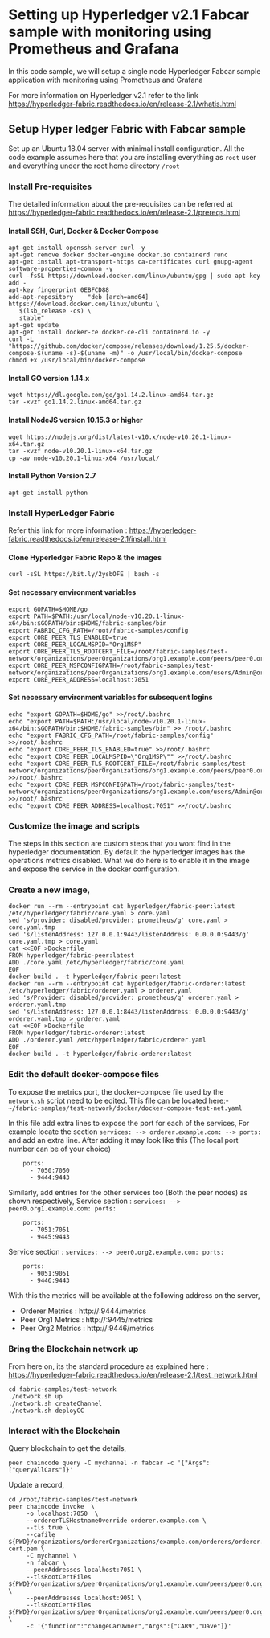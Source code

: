 # Setting up Hyperledger v2.1 Fabcar sample with monitoring using Prometheus and Grafana
In this code sample, we will setup a single node Hyperledger Fabcar sample application with monitoring using Prometheus and Grafana

For more information on Hyperledger v2.1 refer to the link https://hyperledger-fabric.readthedocs.io/en/release-2.1/whatis.html

## Setup Hyper ledger Fabric with Fabcar sample
Set up an Ubuntu 18.04 server with minimal install configuration. All the code example assumes here that you are installing everything as `root` user and everything under the root home directory `/root`
### Install Pre-requisites
The detailed information about the pre-requisites can be referred at https://hyperledger-fabric.readthedocs.io/en/release-2.1/prereqs.html
#### Install SSH, Curl, Docker & Docker Compose
```
apt-get install openssh-server curl -y
apt-get remove docker docker-engine docker.io containerd runc
apt-get install apt-transport-https ca-certificates curl gnupg-agent software-properties-common -y
curl -fsSL https://download.docker.com/linux/ubuntu/gpg | sudo apt-key add -
apt-key fingerprint 0EBFCD88
add-apt-repository    "deb [arch=amd64] https://download.docker.com/linux/ubuntu \
   $(lsb_release -cs) \
   stable"
apt-get update
apt-get install docker-ce docker-ce-cli containerd.io -y
curl -L "https://github.com/docker/compose/releases/download/1.25.5/docker-compose-$(uname -s)-$(uname -m)" -o /usr/local/bin/docker-compose
chmod +x /usr/local/bin/docker-compose
```
#### Install GO version 1.14.x
```
wget https://dl.google.com/go/go1.14.2.linux-amd64.tar.gz
tar -xvzf go1.14.2.linux-amd64.tar.gz
```
#### Install NodeJS version 10.15.3 or higher
```
wget https://nodejs.org/dist/latest-v10.x/node-v10.20.1-linux-x64.tar.gz
tar -xvzf node-v10.20.1-linux-x64.tar.gz
cp -av node-v10.20.1-linux-x64 /usr/local/
```
#### Install Python Version 2.7
```
apt-get install python
```
### Install HyperLedger Fabric
Refer this link for more information : https://hyperledger-fabric.readthedocs.io/en/release-2.1/install.html
#### Clone Hyperledger Fabric Repo & the images
```
curl -sSL https://bit.ly/2ysbOFE | bash -s
```
#### Set necessary environment variables
```
export GOPATH=$HOME/go
export PATH=$PATH:/usr/local/node-v10.20.1-linux-x64/bin:$GOPATH/bin:$HOME/fabric-samples/bin
export FABRIC_CFG_PATH=/root/fabric-samples/config
export CORE_PEER_TLS_ENABLED=true
export CORE_PEER_LOCALMSPID="Org1MSP"
export CORE_PEER_TLS_ROOTCERT_FILE=/root/fabric-samples/test-network/organizations/peerOrganizations/org1.example.com/peers/peer0.org1.example.com/tls/ca.crt
export CORE_PEER_MSPCONFIGPATH=/root/fabric-samples/test-network/organizations/peerOrganizations/org1.example.com/users/Admin@org1.example.com/msp
export CORE_PEER_ADDRESS=localhost:7051
```
#### Set necessary environment variables for subsequent logins
```
echo "export GOPATH=$HOME/go" >>/root/.bashrc
echo "export PATH=$PATH:/usr/local/node-v10.20.1-linux-x64/bin:$GOPATH/bin:$HOME/fabric-samples/bin" >> /root/.bashrc
echo "export FABRIC_CFG_PATH=/root/fabric-samples/config" >>/root/.bashrc
echo "export CORE_PEER_TLS_ENABLED=true" >>/root/.bashrc
echo "export CORE_PEER_LOCALMSPID=\"Org1MSP\"" >>/root/.bashrc
echo "export CORE_PEER_TLS_ROOTCERT_FILE=/root/fabric-samples/test-network/organizations/peerOrganizations/org1.example.com/peers/peer0.org1.example.com/tls/ca.crt" >>/root/.bashrc
echo "export CORE_PEER_MSPCONFIGPATH=/root/fabric-samples/test-network/organizations/peerOrganizations/org1.example.com/users/Admin@org1.example.com/msp" >>/root/.bashrc
echo "export CORE_PEER_ADDRESS=localhost:7051" >>/root/.bashrc
```

### Customize the image and scripts
The steps in this section are custom steps that you wont find in the hyperledger documentation. By default the hyperledger images has the operations metrics disabled. What we do here is to enable it in the image and expose the service in the docker configuration.
### Create a new image,
```
docker run --rm --entrypoint cat hyperledger/fabric-peer:latest /etc/hyperledger/fabric/core.yaml > core.yaml
sed 's/provider: disabled/provider: prometheus/g' core.yaml > core.yaml.tmp
sed 's/listenAddress: 127.0.0.1:9443/listenAddress: 0.0.0.0:9443/g' core.yaml.tmp > core.yaml
cat <<EOF >Dockerfile
FROM hyperledger/fabric-peer:latest
ADD ./core.yaml /etc/hyperledger/fabric/core.yaml
EOF
docker build . -t hyperledger/fabric-peer:latest
docker run --rm --entrypoint cat hyperledger/fabric-orderer:latest /etc/hyperledger/fabric/orderer.yaml > orderer.yaml
sed 's/Provider: disabled/provider: prometheus/g' orderer.yaml > orderer.yaml.tmp
sed 's/ListenAddress: 127.0.0.1:8443/listenAddress: 0.0.0.0:9443/g' orderer.yaml.tmp > orderer.yaml
cat <<EOF >Dockerfile
FROM hyperledger/fabric-orderer:latest
ADD ./orderer.yaml /etc/hyperledger/fabric/orderer.yaml
EOF
docker build . -t hyperledger/fabric-orderer:latest
```
### Edit the default docker-compose files
To expose the metrics port, the docker-compose file used by the `network.sh` script need to be edited. This file can be located here:- `~/fabric-samples/test-network/docker/docker-compose-test-net.yaml`

In this file add extra lines to expose the port for each of the services, 
For example locate the section  `services: --> orderer.example.com: --> ports:` and add an extra line. After adding it may look like this (The local port number can be of your choice)
```
    ports:
      - 7050:7050
      - 9444:9443
```
Similarly, add entries for the other services too (Both the peer nodes) as shown respectively,
Service section : `services: --> peer0.org1.example.com: ports:`
```
    ports:
      - 7051:7051
      - 9445:9443
```
Service section : `services: --> peer0.org2.example.com: ports:`
```
    ports:
      - 9051:9051
      - 9446:9443
```
With this the metrics will be available at the following address on the server,  
* Orderer Metrics   : http://<IP Address>:9444/metrics
* Peer Org1 Metrics : http://<IP Address>:9445/metrics
* Peer Org2 Metrics : http://<IP Address>:9446/metrics

### Bring the Blockchain network up
From here on, its the standard procedure as explained here : https://hyperledger-fabric.readthedocs.io/en/release-2.1/test_network.html
```
cd fabric-samples/test-network
./network.sh up
./network.sh createChannel
./network.sh deployCC
```
### Interact with the Blockchain
Query blockchain to get the details,
```
peer chaincode query -C mychannel -n fabcar -c '{"Args":["queryAllCars"]}'

```
Update a record,
```
cd /root/fabric-samples/test-network
peer chaincode invoke  \
     -o localhost:7050  \
     --ordererTLSHostnameOverride orderer.example.com \
     --tls true \
     --cafile ${PWD}/organizations/ordererOrganizations/example.com/orderers/orderer.example.com/msp/tlscacerts/tlsca.example.com-cert.pem \
     -C mychannel \
     -n fabcar \
     --peerAddresses localhost:7051 \
     --tlsRootCertFiles ${PWD}/organizations/peerOrganizations/org1.example.com/peers/peer0.org1.example.com/tls/ca.crt \
     --peerAddresses localhost:9051 \
     --tlsRootCertFiles ${PWD}/organizations/peerOrganizations/org2.example.com/peers/peer0.org2.example.com/tls/ca.crt \
     -c '{"function":"changeCarOwner","Args":["CAR9","Dave"]}'
```